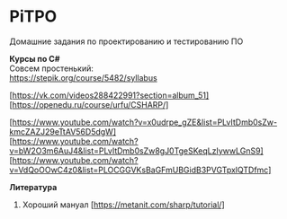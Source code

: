 # PiTPO  
Домашние задания по проектированию и тестированию ПО   





**Курсы по C#**  
Совсем простенький:  
https://stepik.org/course/5482/syllabus


[https://vk.com/videos288422991?section=album_51]  
[https://openedu.ru/course/urfu/CSHARP/]  


[https://www.youtube.com/watch?v=x0udrpe_gZE&list=PLvItDmb0sZw-kmcZAZJ29eTtAV56D5dgW]  
[https://www.youtube.com/watch?v=bW2O3m6AuJ4&list=PLvItDmb0sZw8gJ0TgeSKeqLzIywwLGnS9]  
[https://www.youtube.com/watch?v=VdQoOOwC4z0&list=PLOCGGVKsBaGFmUBGidB3PVGTpxlQTDfmc]  

**Литература**  
1. Хороший мануал [https://metanit.com/sharp/tutorial/]     
